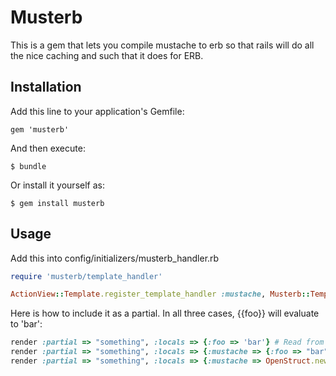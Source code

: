 # Musterb

This is a gem that lets you compile mustache to erb so that rails will do all the nice caching and such that it does for ERB.

## Installation

Add this line to your application's Gemfile:

    gem 'musterb'

And then execute:

    $ bundle

Or install it yourself as:

    $ gem install musterb

## Usage

Add this into config/initializers/musterb_handler.rb
```ruby
require 'musterb/template_handler'

ActionView::Template.register_template_handler :mustache, Musterb::TemplateHandler
```

Here is how to include it as a partial. In all three cases, {{foo}} will evaluate to 'bar':
```ruby
render :partial => "something", :locals => {:foo => 'bar'} # Read from local variables
render :partial => "something", :locals => {:mustache => {:foo => "bar"}} # Read from a Hash
render :partial => "something", :locals => {:mustache => OpenStruct.new(:foo => "bar")} # Read from an object
```
